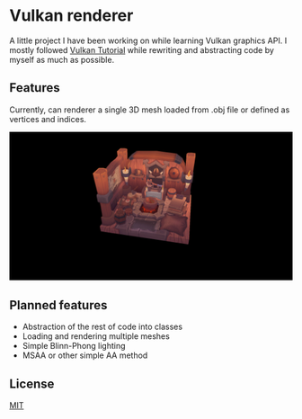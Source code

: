# Vulkan renderer

A little project I have been working on while learning
Vulkan graphics API. I mostly followed [Vulkan Tutorial](https://vulkan-tutorial.com/)
while rewriting and abstracting code by myself as much as possible.

## Features
Currently, can renderer a single 3D mesh loaded from 
.obj file or defined as vertices and indices.

![Example 3D model](viking-room.png)

## Planned features
- Abstraction of the rest of code into classes
- Loading and rendering multiple meshes
- Simple Blinn-Phong lighting
- MSAA or other simple AA method

## License
[MIT](https://choosealicense.com/licenses/mit/)